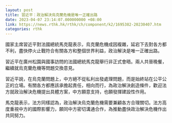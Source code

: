 ```yaml
---
layout: post
title: 習近平：政治解決烏克蘭危機是唯一正確出路
date: 2023-04-07 23:14:07.000000000 +08:00
link: https://news.rthk.hk/rthk/ch/component/k2/1695382-20230407.htm
categories: rthk
---
```


國家主席習近平對法國總統馬克龍表示，烏克蘭危機成因複雜，延宕下去對各方都不利，盡快停火止戰符合有關各方和整個世界利益，政治解決是唯一正確出路。

習近平在廣州松園與國事訪問的法國總統馬克龍舉行非正式會晤。兩人共晉晚餐，繼續就烏克蘭危機等問題交換意見。

習近平說，在烏克蘭問題上，中方絕不從私利出發處理問題，而是始終站在公平公正的立場。有關各方都應該承擔起責任，相向而行，為政治解決創造條件，歡迎法方就政治解決危機提出具體方案，中方願意支持，也願發揮建設性作用。

馬克龍表示，法方同樣認為，政治解決烏克蘭危機需要兼顧各方合理關切。法方高度重視中方的國際影響力，願同中方密切溝通合作，為推動盡快政治解決危機作出共同努力。

